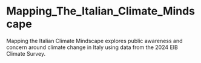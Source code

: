 # Mapping_The_Italian_Climate_Mindscape
Mapping the Italian Climate Mindscape explores public awareness and concern around climate change in Italy using data from the 2024 EIB Climate Survey.
